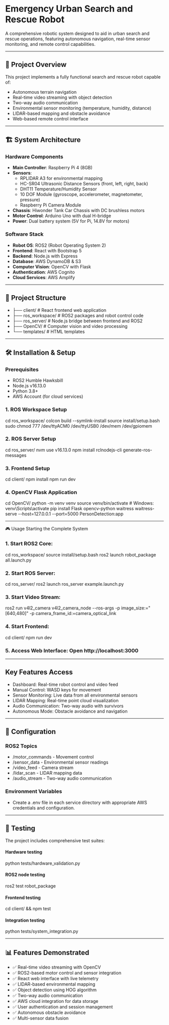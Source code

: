 # Emergency Urban Search and Rescue Robot

A comprehensive robotic system designed to aid in urban search and rescue operations, featuring autonomous navigation, real-time sensor monitoring, and remote control capabilities.

---

## 🚀 Project Overview

This project implements a fully functional search and rescue robot capable of:
- Autonomous terrain navigation
- Real-time video streaming with object detection
- Two-way audio communication
- Environmental sensor monitoring (temperature, humidity, distance)
- LIDAR-based mapping and obstacle avoidance
- Web-based remote control interface

---

## 🏗️ System Architecture

### Hardware Components
- **Main Controller**: Raspberry Pi 4 (8GB)
- **Sensors**: 
  - RPLIDAR A3 for environmental mapping
  - HC-SR04 Ultrasonic Distance Sensors (front, left, right, back)
  - DHT11 Temperature/Humidity Sensor
  - 10 DOF Module (gyroscope, accelerometer, magnetometer, pressure)
  - Raspberry Pi Camera Module
- **Chassis**: Hiwonder Tank Car Chassis with DC brushless motors
- **Motor Control**: Arduino Uno with dual H-bridge
- **Power**: Dual battery system (5V for Pi, 14.8V for motors)

### Software Stack
- **Robot OS**: ROS2 (Robot Operating System 2)
- **Frontend**: React with Bootstrap 5
- **Backend**: Node.js with Express
- **Database**: AWS DynamoDB & S3
- **Computer Vision**: OpenCV with Flask
- **Authentication**: AWS Cognito
- **Cloud Services**: AWS Amplify

---

## 📁 Project Structure

- ├── client/ # React frontend web application
- ├── ros_workspace/ # ROS2 packages and robot control code
- ├── ros_server/ # Node.js bridge between frontend and ROS2
- ├── OpenCV/ # Computer vision and video processing
- └── templates/ # HTML templates

---

## 🛠️ Installation & Setup

### Prerequisites
- ROS2 Humble Hawksbill
- Node.js v16.13.0
- Python 3.8+
- AWS Account (for cloud services)

### 1. ROS Workspace Setup
cd ros_workspace/
colcon build --symlink-install
source install/setup.bash
sudo chmod 777 /dev/ttyACM0 /dev/ttyUSB0 /dev/mem /dev/gpiomem

### 2. ROS Server Setup
cd ros_server/
nvm use v16.13.0
npm install
rclnodejs-cli generate-ros-messages

### 3. Frontend Setup
cd client/
npm install
npm run dev

### 4. OpenCV Flask Application
cd OpenCV/
python -m venv venv
source venv/bin/activate  # Windows: venv\Scripts\activate
pip install Flask opencv-python waitress
waitress-serve --host=127.0.0.1 --port=5000 PersonDetection:app

---

🎮 Usage
Starting the Complete System
### 1. Start ROS2 Core:
cd ros_workspace/
source install/setup.bash
ros2 launch robot_package all.launch.py

### 2. Start ROS Server:
cd ros_server/
ros2 launch ros_server example.launch.py

### 3. Start Video Stream:
ros2 run v4l2_camera v4l2_camera_node --ros-args -p image_size:="[640,480]" -p camera_frame_id:=camera_optical_link

### 4. Start Frontend:
cd client/
npm run dev

### 5. Access Web Interface: Open http://localhost:3000

---

## Key Features Access
- Dashboard: Real-time robot control and video feed
- Manual Control: WASD keys for movement
- Sensor Monitoring: Live data from all environmental sensors
- LIDAR Mapping: Real-time point cloud visualization
- Audio Communication: Two-way audio with survivors
- Autonomous Mode: Obstacle avoidance and navigation

---

## 🔧 Configuration
### ROS2 Topics
- /motor_commands - Movement control
- /sensor_data - Environmental sensor readings
- /video_feed - Camera stream
- /lidar_scan - LIDAR mapping data
- /audio_stream - Two-way audio communication

### Environment Variables
- Create a .env file in each service directory with appropriate AWS credentials and configuration.

---

## 🧪 Testing
The project includes comprehensive test suites:

#### Hardware testing
python tests/hardware_validation.py

#### ROS2 node testing
ros2 test robot_package

#### Frontend testing
cd client/ && npm test

#### Integration testing
python tests/system_integration.py

---

## 📊 Features Demonstrated
- ✅ Real-time video streaming with OpenCV
- ✅ ROS2-based motor control and sensor integration
- ✅ React web interface with live telemetry
- ✅ LIDAR-based environmental mapping
- ✅ Object detection using HOG algorithm
- ✅ Two-way audio communication
- ✅ AWS cloud integration for data storage
- ✅ User authentication and session management
- ✅ Autonomous obstacle avoidance
- ✅ Multi-sensor data fusion
